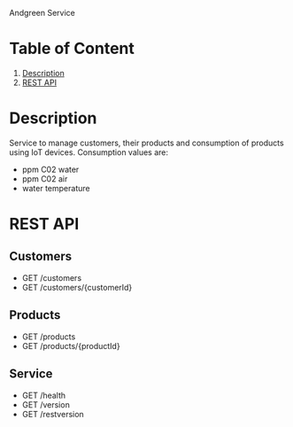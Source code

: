 Andgreen Service 
# Table of Content
1. [ Description ](#description)
2. [ REST API ](#rest-api)
# Description
Service to manage customers, their products and consumption of products using IoT devices. Consumption values are:
- ppm C02 water
- ppm C02 air
- water temperature
# REST API
## Customers
- GET /customers
- GET /customers/{customerId}
## Products
- GET /products
- GET /products/{productId}
## Service
- GET /health
- GET /version
- GET /restversion